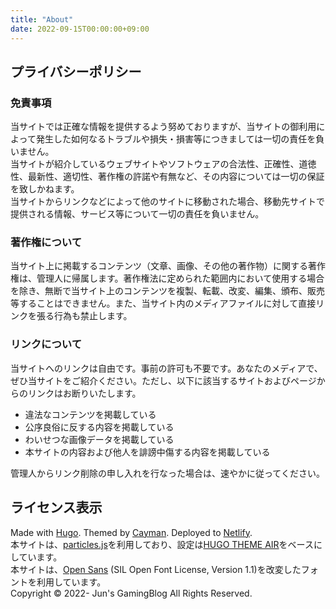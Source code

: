 ```yaml
---
title: "About"
date: 2022-09-15T00:00:00+09:00
---
```

## プライバシーポリシー
### 免責事項
当サイトでは正確な情報を提供するよう努めておりますが、当サイトの御利用によって発生した如何なるトラブルや損失・損害等につきましては一切の責任を負いません。  
当サイトが紹介しているウェブサイトやソフトウェアの合法性、正確性、道徳性、最新性、適切性、著作権の許諾や有無など、その内容については一切の保証を致しかねます。  
当サイトからリンクなどによって他のサイトに移動された場合、移動先サイトで提供される情報、サービス等について一切の責任を負いません。

### 著作権について
当サイト上に掲載するコンテンツ（文章、画像、その他の著作物）に関する著作権は、管理人に帰属します。著作権法に定められた範囲内において使用する場合を除き、無断で当サイト上のコンテンツを複製、転載、改変、編集、頒布、販売等することはできません。また、当サイト内のメディアファイルに対して直接リンクを張る行為も禁止します。

### リンクについて
当サイトへのリンクは自由です。事前の許可も不要です。あなたのメディアで、ぜひ当サイトをご紹介ください。ただし、以下に該当するサイトおよびページからのリンクはお断りいたします。

- 違法なコンテンツを掲載している
- 公序良俗に反する内容を掲載している
- わいせつな画像データを掲載している
- 本サイトの内容および他人を誹謗中傷する内容を掲載している

管理人からリンク削除の申し入れを行なった場合は、速やかに従ってください。

## ライセンス表示
Made with [Hugo](https://gohugo.io/). Themed by [Cayman](https://github.com/zwbetz-gh/cayman-hugo-theme). Deployed to [Netlify](https://www.netlify.com/).  
本サイトは、[particles.js](https://vincentgarreau.com/particles.js/)を利用しており、設定は[HUGO THEME AIR](https://syui.cf/hugo-theme-air/)をベースにしています。  
本サイトは、[Open Sans](https://fonts.google.com/specimen/Open+Sans) (SIL Open Font License, Version 1.1)を改変したフォントを利用しています。  
Copyright © 2022- Jun's GamingBlog All Rights Reserved.

